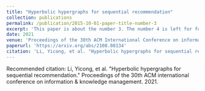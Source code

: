 ```yaml
---
title: "Hyperbolic hypergraphs for sequential recommendation"
collection: publications
permalink: /publication/2015-10-01-paper-title-number-3
excerpt: 'This paper is about the number 3. The number 4 is left for future work.'
date: 2021
venue: 'Proceedings of the 30th ACM International Conference on information \& knowledge management'
paperurl: 'https://arxiv.org/abs/2108.08134'
citation: 'Li, Yicong, et al. "Hyperbolic hypergraphs for sequential recommendation." Proceedings of the 30th ACM international conference on information & knowledge management. 2021.
---
```

<!---
This paper is about the number 3. The number 4 is left for future work.

[Download paper here](http://academicpages.github.io/files/paper3.pdf)
-->
Recommended citation: Li, Yicong, et al. "Hyperbolic hypergraphs for sequential recommendation." Proceedings of the 30th ACM international conference on information & knowledge management. 2021.
